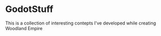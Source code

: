 # GodotStuff

This is a collection of interesting contepts I've developed while creating Woodland Empire


